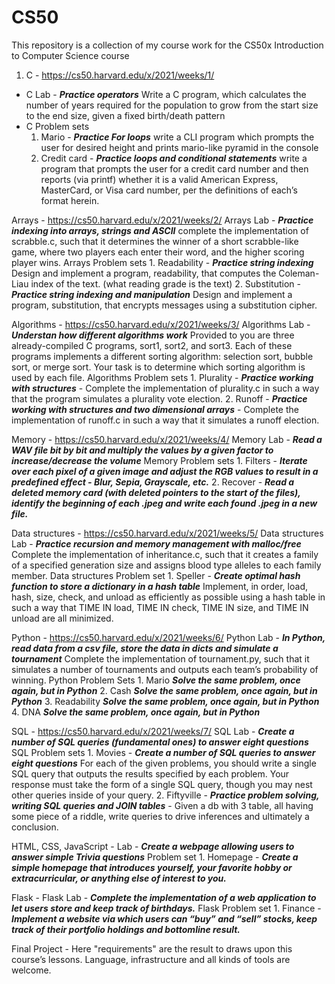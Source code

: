# CS50
This repository is a collection of my course work for the CS50x Introduction to Computer Science course

1. C - https://cs50.harvard.edu/x/2021/weeks/1/
  - C Lab - ***Practice operators*** Write a C program, which calculates the number of years required for the population to grow from the start size to the end size, given a fixed birth/death pattern
  - C Problem sets
    1. Mario - ***Practice For loops*** write a CLI program which prompts the user for desired height and prints mario-like pyramid in the console
    2. Credit card - ***Practice loops and conditional statements*** write a program that prompts the user for a credit card number and then reports (via printf) whether it is a valid American Express, MasterCard, or Visa card number, per the definitions of each’s format herein.
    
Arrays - https://cs50.harvard.edu/x/2021/weeks/2/
  Arrays Lab - ***Practice indexing into arrays, strings and ASCII*** complete the implementation of scrabble.c, such that it determines the winner of a short scrabble-like game, where two players each enter their word, and the higher scoring player wins.
  Arrays Problem sets
    1. Readability - ***Practice string indexing*** Design and implement a program, readability, that computes the Coleman-Liau index of the text. (what reading grade is the text)
    2. Substitution - ***Practice string indexing and manipulation*** Design and implement a program, substitution, that encrypts messages using a substitution cipher.
    
Algorithms - https://cs50.harvard.edu/x/2021/weeks/3/
  Algorithms Lab - ***Understan how different algorithms work*** Provided to you are three already-compiled C programs, sort1, sort2, and sort3. Each of these programs implements a different sorting algorithm: selection sort, bubble sort, or merge sort. Your task is to determine which sorting algorithm is used by each file.
  Algorithms Problem sets
    1. Plurality - ***Practice working with structures*** - Complete the implementation of plurality.c in such a way that the program simulates a plurality vote election.
    2. Runoff - ***Practice working with structures and two dimensional arrays*** - Complete the implementation of runoff.c in such a way that it simulates a runoff election.
    
Memory - https://cs50.harvard.edu/x/2021/weeks/4/
  Memory Lab - ***Read a WAV file bit by bit and multiply the values by a given factor to increase/decrease the volume***
  Memory Problem sets
    1. Filters - ***Iterate over each pixel of a given image and adjust the RGB values to result in a predefined effect - Blur, Sepia, Grayscale, etc.***
    2. Recover - ***Read a deleted memory card (with deleted pointers to the start of the files), identify the beginning of each .jpeg and write each found .jpeg in a new file.***
    
Data structures - https://cs50.harvard.edu/x/2021/weeks/5/
  Data structures Lab - ***Practice recursion and memory management with malloc/free*** Complete the implementation of inheritance.c, such that it creates a family of a specified generation size and assigns blood type alleles to each family member. 
  Data structures Problem set
    1. Speller - ***Create optimal hash function to store a dictionary in a hash table*** Implement, in order, load, hash, size, check, and unload as efficiently as possible using a hash table in such a way that TIME IN load, TIME IN check, TIME IN size, and TIME IN unload are all minimized.
    
Python - https://cs50.harvard.edu/x/2021/weeks/6/
  Python Lab - ***In Python, read data from a csv file, store the data in dicts and simulate a tournament*** Complete the implementation of tournament.py, such that it simulates a number of tournaments and outputs each team’s probability of winning.
  Python Problem Sets
    1. Mario ***Solve the same problem, once again, but in Python***
    2. Cash ***Solve the same problem, once again, but in Python***
    3. Readability ***Solve the same problem, once again, but in Python***
    4. DNA ***Solve the same problem, once again, but in Python***
    
SQL - https://cs50.harvard.edu/x/2021/weeks/7/
  SQL Lab - ***Create a number of SQL queries (fundamental ones) to answer eight questions***
  SQL Problem sets
    1. Movies - ***Create a number of SQL queries to answer eight questions*** For each of the given problems, you should write a single SQL query that outputs the results specified by each problem. Your response must take the form of a single SQL query, though you may nest other queries inside of your query.
    2. Fiftyville - ***Practice problem solving, writing SQL queries and JOIN tables*** - Given a db with 3 table, all having some piece of a riddle, write queries to drive inferences and ultimately a conclusion.
    
HTML, CSS, JavaScript - 
  Lab - ***Create a webpage allowing users to answer simple Trivia questions***
  Problem set
    1. Homepage - ***Create a simple homepage that introduces yourself, your favorite hobby or extracurricular, or anything else of interest to you.***
    
Flask - 
  Flask Lab - ***Complete the implementation of a web application to let users store and keep track of birthdays.***
  Flask Problem set
    1. Finance - ***Implement a website via which users can “buy” and “sell” stocks, keep track of their portfolio holdings and bottomline result.***
    
Final Project - Here "requirements" are the result to draws upon this course’s lessons. Language, infrastructure and all kinds of tools are welcome.
  

